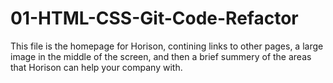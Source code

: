 # 01-HTML-CSS-Git-Code-Refactor
This file is the homepage for Horison, contining links to other pages, a large image in the middle of the screen, and then a brief summery of the areas that Horison can help your company with.